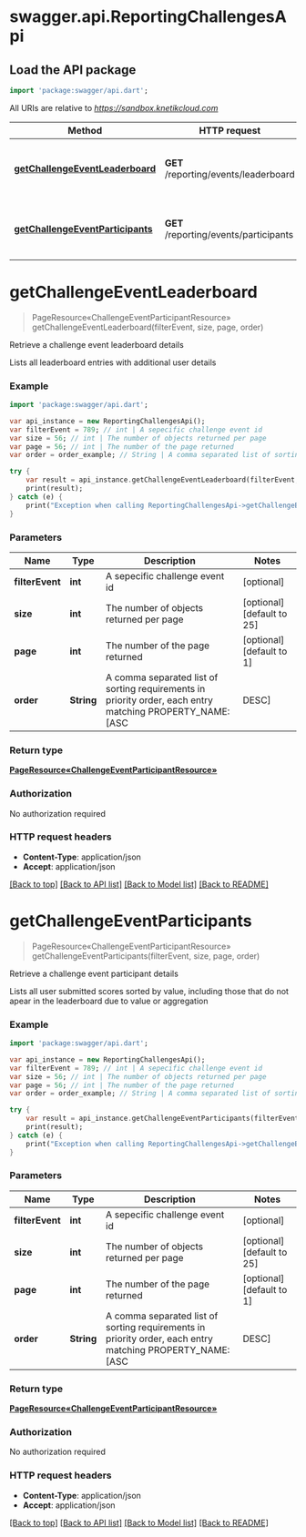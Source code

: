 # swagger.api.ReportingChallengesApi

## Load the API package
```dart
import 'package:swagger/api.dart';
```

All URIs are relative to *https://sandbox.knetikcloud.com*

Method | HTTP request | Description
------------- | ------------- | -------------
[**getChallengeEventLeaderboard**](ReportingChallengesApi.md#getChallengeEventLeaderboard) | **GET** /reporting/events/leaderboard | Retrieve a challenge event leaderboard details
[**getChallengeEventParticipants**](ReportingChallengesApi.md#getChallengeEventParticipants) | **GET** /reporting/events/participants | Retrieve a challenge event participant details


# **getChallengeEventLeaderboard**
> PageResource«ChallengeEventParticipantResource» getChallengeEventLeaderboard(filterEvent, size, page, order)

Retrieve a challenge event leaderboard details

Lists all leaderboard entries with additional user details

### Example 
```dart
import 'package:swagger/api.dart';

var api_instance = new ReportingChallengesApi();
var filterEvent = 789; // int | A sepecific challenge event id
var size = 56; // int | The number of objects returned per page
var page = 56; // int | The number of the page returned
var order = order_example; // String | A comma separated list of sorting requirements in priority order, each entry matching PROPERTY_NAME:[ASC|DESC]

try { 
    var result = api_instance.getChallengeEventLeaderboard(filterEvent, size, page, order);
    print(result);
} catch (e) {
    print("Exception when calling ReportingChallengesApi->getChallengeEventLeaderboard: $e\n");
}
```

### Parameters

Name | Type | Description  | Notes
------------- | ------------- | ------------- | -------------
 **filterEvent** | **int**| A sepecific challenge event id | [optional] 
 **size** | **int**| The number of objects returned per page | [optional] [default to 25]
 **page** | **int**| The number of the page returned | [optional] [default to 1]
 **order** | **String**| A comma separated list of sorting requirements in priority order, each entry matching PROPERTY_NAME:[ASC|DESC] | [optional] 

### Return type

[**PageResource«ChallengeEventParticipantResource»**](PageResource«ChallengeEventParticipantResource».md)

### Authorization

No authorization required

### HTTP request headers

 - **Content-Type**: application/json
 - **Accept**: application/json

[[Back to top]](#) [[Back to API list]](../README.md#documentation-for-api-endpoints) [[Back to Model list]](../README.md#documentation-for-models) [[Back to README]](../README.md)

# **getChallengeEventParticipants**
> PageResource«ChallengeEventParticipantResource» getChallengeEventParticipants(filterEvent, size, page, order)

Retrieve a challenge event participant details

Lists all user submitted scores sorted by value, including those that do not apear in the leaderboard due to value or aggregation

### Example 
```dart
import 'package:swagger/api.dart';

var api_instance = new ReportingChallengesApi();
var filterEvent = 789; // int | A sepecific challenge event id
var size = 56; // int | The number of objects returned per page
var page = 56; // int | The number of the page returned
var order = order_example; // String | A comma separated list of sorting requirements in priority order, each entry matching PROPERTY_NAME:[ASC|DESC]

try { 
    var result = api_instance.getChallengeEventParticipants(filterEvent, size, page, order);
    print(result);
} catch (e) {
    print("Exception when calling ReportingChallengesApi->getChallengeEventParticipants: $e\n");
}
```

### Parameters

Name | Type | Description  | Notes
------------- | ------------- | ------------- | -------------
 **filterEvent** | **int**| A sepecific challenge event id | [optional] 
 **size** | **int**| The number of objects returned per page | [optional] [default to 25]
 **page** | **int**| The number of the page returned | [optional] [default to 1]
 **order** | **String**| A comma separated list of sorting requirements in priority order, each entry matching PROPERTY_NAME:[ASC|DESC] | [optional] 

### Return type

[**PageResource«ChallengeEventParticipantResource»**](PageResource«ChallengeEventParticipantResource».md)

### Authorization

No authorization required

### HTTP request headers

 - **Content-Type**: application/json
 - **Accept**: application/json

[[Back to top]](#) [[Back to API list]](../README.md#documentation-for-api-endpoints) [[Back to Model list]](../README.md#documentation-for-models) [[Back to README]](../README.md)

